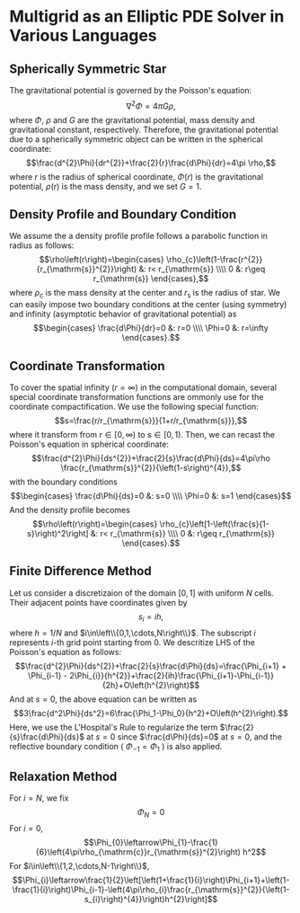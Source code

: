 #  Multigrid as an Elliptic PDE Solver in Various Languages



## Spherically Symmetric Star

The gravitational potential is governed by the Poisson's equation:
$$\nabla^2 \Phi=4\pi G \rho,$$
where $\Phi$, $\rho$ and $G$ are the gravitational potential, mass density and gravitational constant, respectively.
Therefore, the gravitational potential due to a spherically symmetric object can be written in the spherical coordinate:
$$\frac{d^{2}\Phi}{dr^{2}}+\frac{2}{r}\frac{d\Phi}{dr}=4\pi \rho,$$
where $r$ is the radius of spherical coordinate, $\Phi\left(r\right)$ is the gravitational potential, $\rho\left(r\right)$ is the mass density, and we set $G=1$.

## Density Profile and Boundary Condition

We assume the a density profile profile follows a parabolic function in radius as follows:
$$\rho\left(r\right)=\begin{cases} \rho_{c}\left(1-\frac{r^{2}}{r_{\mathrm{s}}^{2}}\right) &: r< r_{\mathrm{s}} \\\\ 0 &: r\geq r_{\mathrm{s}} \end{cases},$$
where $\rho_{\mathrm{c}}$ is the mass density at the center and $r_{\mathrm{s}}$ is the radius of star. We can easily impose two boundary conditions at the center (using symmetry) and infinity (asymptotic behavior of gravitational potential) as
$$\begin{cases} \frac{d\Phi}{dr}=0 &: r=0 \\\\ \Phi=0 &: r=\infty   \end{cases}.$$

## Coordinate Transformation
To cover the spatial infinity ($r=\infty$) in the computational domain, several special coordinate transformation functions are ommonly use for the coordinate compactification.
We use the following special function:
$$s=\frac{r/r_{\mathrm{s}}}{1+r/r_{\mathrm{s}}},$$
where it transform from $r\in\left[0,\infty\right)$ to $s\in\left[0,1\right)$.
Then, we can recast the Poisson's equation in spherical coordinate:
$$\frac{d^{2}\Phi}{ds^{2}}+\frac{2}{s}\frac{d\Phi}{ds}=4\pi\rho \frac{r_{\mathrm{s}}^{2}}{\left(1-s\right)^{4}},$$
with the boundary conditions
$$\begin{cases} \frac{d\Phi}{ds}=0 &: s=0 \\\\ \Phi=0 &: s=1   \end{cases}$$
And the density profile becomes
$$\rho\left(r\right)=\begin{cases} \rho_{c}\left[1-\left(\frac{s}{1-s}\right)^2\right] &: r< r_{\mathrm{s}} \\\\ 0 &: r\geq r_{\mathrm{s}} \end{cases}.$$

## Finite Difference Method
Let us consider a discretizaion of the domain $[0,1]$ with uniform $N$ cells. Their adjacent points have coordinates given by
$$s_{i}=ih,$$
where $h=1/N$ and $i\in\left\\{0,1,\cdots,N\right\\}$. The subscript $i$ represents $i$-th grid point starting from $0$. We descritize LHS of the Poisson's equation as follows:
$$\frac{d^{2}\Phi}{ds^{2}}+\frac{2}{s}\frac{d\Phi}{ds}=\frac{\Phi_{i+1} + \Phi_{i-1} - 2\Phi_{i}}{h^{2}}+\frac{2}{ih}\frac{\Phi_{i+1}-\Phi_{i-1}}{2h}+O\left(h^{2}\right)$$
And at $s=0$, the above equation can be written as
$$3\frac{d^2\Phi}{ds^2}=6\frac{\Phi_1-\Phi_0}{h^2}+O\left(h^{2}\right).$$
Here, we use the L'Hospital's Rule to regularize the term $\frac{2}{s}\frac{d\Phi}{ds}$ at $s=0$ since $\frac{d\Phi}{ds}=0$ at $s=0$, and the reflective boundary condition ( $\Phi_{-1}=\Phi_{1}$ ) is also applied.

## Relaxation Method
For $i=N$, we fix
$$\Phi_{N}=0$$
For $i=0$,
$$\Phi_{0}\leftarrow\Phi_{1}-\frac{1}{6}\left(4\pi\rho_{\mathrm{c}}r_{\mathrm{s}}^{2}\right) h^2$$
For $i\in\left\\{1,2,\cdots,N-1\right\\}$,
$$\Phi_{i}\leftarrow\frac{1}{2}\left[\left(1+\frac{1}{i}\right)\Phi_{i+1}+\left(1-\frac{1}{i}\right)\Phi_{i-1}-\left(4\pi\rho_{i}\frac{r_{\mathrm{s}}^{2}}{\left(1-s_{i}\right)^{4}}\right)h^{2}\right]$$
